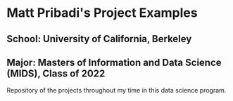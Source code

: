 # Matt Pribadi's Project Examples
## School: University of California, Berkeley
## Major: Masters of Information and Data Science (MIDS), Class of 2022

Repository of the projects throughout my time in this data science program.
